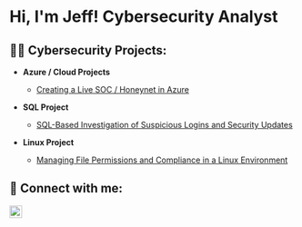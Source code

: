 <h1>Hi, I'm Jeff! Cybersecurity Analyst</h1>

<h2>👨‍💻 Cybersecurity Projects:</h2>

- <b>Azure / Cloud Projects</b>
  - [Creating a Live SOC / Honeynet in Azure](https://github.com/jnathan912/Azure-SOC)

- <b>SQL Project</b>
  - [SQL-Based Investigation of Suspicious Logins and Security Updates](https://github.com/jnathan912/SQL-queries)
 
- <b>Linux Project</b>
  - [Managing File Permissions and Compliance in a Linux Environment](https://github.com/jnathan912/file-permissions-in-linux)

<h2> 🤳 Connect with me:</h2>

[<img align="left" alt="JeffNathan | LinkedIn" width="22px" src="https://cdn.jsdelivr.net/npm/simple-icons@v3/icons/linkedin.svg" />][linkedin]

[linkedin]: https://www.linkedin.com/in/jeff-nathan-jr/
